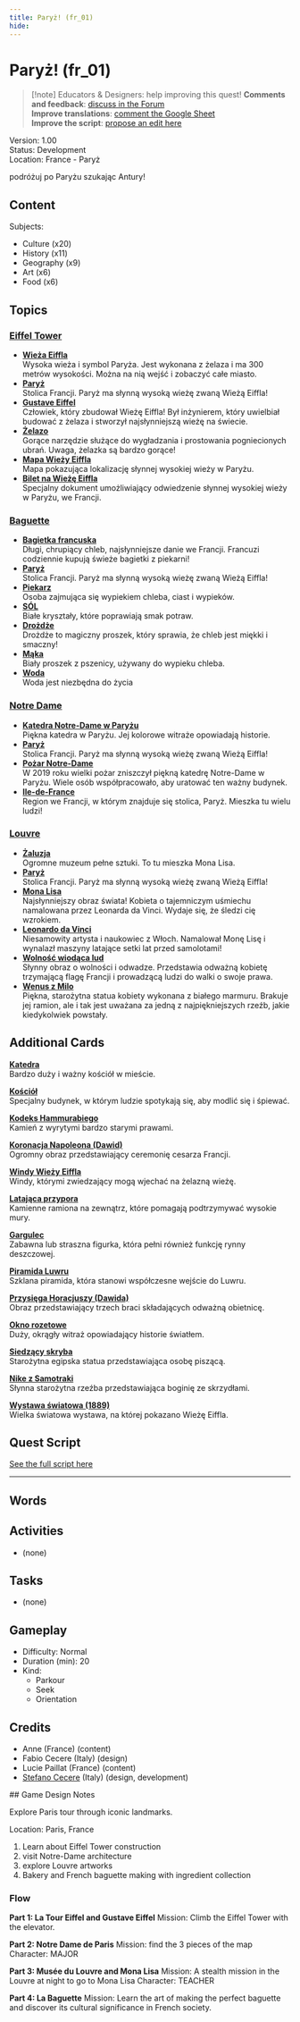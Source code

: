 ```yaml
---
title: Paryż! (fr_01)
hide:
---
```


# Paryż! (fr_01)
> [!note] Educators & Designers: help improving this quest!
> **Comments and feedback**: [discuss in the Forum](https://antura.discourse.group/t/fr-01-paris/23/1)  
> **Improve translations**: [comment the Google Sheet](https://docs.google.com/spreadsheets/d/1FPFOy8CHor5ArSg57xMuPAG7WM27-ecDOiU-OmtHgjw/edit?gid=755037318#gid=755037318)  
> **Improve the script**: [propose an edit here](https://github.com/vgwb/Antura/blob/main/Assets/_discover/_quests/FR_01%20Paris/FR_01%20Paris%20-%20Yarn%20Script.yarn)  

Version: 1.00  
Status: Development  
Location: France - Paryż

podróżuj po Paryżu szukając Antury!

## Content
Subjects: 

  - Culture (x20)
  - History (x11)
  - Geography (x9)
  - Art (x6)
  - Food (x6)

## Topics
### [Eiffel Tower](../../topics/index.md#eiffel-tower)

  - **[Wieża Eiffla](../../cards/index.md#eiffel_tower)**  
    Wysoka wieża i symbol Paryża. Jest wykonana z żelaza i ma 300 metrów wysokości. Można na nią wejść i zobaczyć całe miasto.  
  - **[Paryż](../../cards/index.md#capital_paris)**  
    Stolica Francji. Paryż ma słynną wysoką wieżę zwaną Wieżą Eiffla!  
  - **[Gustave Eiffel](../../cards/index.md#gustave_eiffel)**  
    Człowiek, który zbudował Wieżę Eiffla! Był inżynierem, który uwielbiał budować z żelaza i stworzył najsłynniejszą wieżę na świecie.  
  - **[Żelazo](../../cards/index.md#iron_material)**  
    Gorące narzędzie służące do wygładzania i prostowania pogniecionych ubrań. Uwaga, żelazka są bardzo gorące!  
  - **[Mapa Wieży Eiffla](../../cards/index.md#eiffel_tower_map)**  
    Mapa pokazująca lokalizację słynnej wysokiej wieży w Paryżu.  
  - **[Bilet na Wieżę Eiffla](../../cards/index.md#eiffel_tower_ticket)**  
    Specjalny dokument umożliwiający odwiedzenie słynnej wysokiej wieży w Paryżu, we Francji.  
### [Baguette](../../topics/index.md#baguette)

  - **[Bagietka francuska](../../cards/index.md#food_baguette)**  
    Długi, chrupiący chleb, najsłynniejsze danie we Francji. Francuzi codziennie kupują świeże bagietki z piekarni!  
  - **[Paryż](../../cards/index.md#capital_paris)**  
    Stolica Francji. Paryż ma słynną wysoką wieżę zwaną Wieżą Eiffla!  
  - **[Piekarz](../../cards/index.md#person_baker)**  
    Osoba zajmująca się wypiekiem chleba, ciast i wypieków.  
  - **[SÓL](../../cards/index.md#food_salt)**  
    Białe kryształy, które poprawiają smak potraw.  
  - **[Drożdże](../../cards/index.md#food_yeast)**  
    Drożdże to magiczny proszek, który sprawia, że ​​chleb jest miękki i smaczny!  
  - **[Mąka](../../cards/index.md#food_flour)**  
    Biały proszek z pszenicy, używany do wypieku chleba.  
  - **[Woda](../../cards/index.md#food_water)**  
    Woda jest niezbędna do życia  
### [Notre Dame](../../topics/index.md#notredame)

  - **[Katedra Notre-Dame w Paryżu](../../cards/index.md#notre_dame_de_paris)**  
    Piękna katedra w Paryżu. Jej kolorowe witraże opowiadają historie.  
  - **[Paryż](../../cards/index.md#capital_paris)**  
    Stolica Francji. Paryż ma słynną wysoką wieżę zwaną Wieżą Eiffla!  
  - **[Pożar Notre-Dame](../../cards/index.md#notre_dame_de_paris_fire)**  
    W 2019 roku wielki pożar zniszczył piękną katedrę Notre-Dame w Paryżu. Wiele osób współpracowało, aby uratować ten ważny budynek.  
  - **[Ile-de-France](../../cards/index.md#ile_de_france)**  
    Region we Francji, w którym znajduje się stolica, Paryż. Mieszka tu wielu ludzi!  
### [Louvre](../../topics/index.md#louvre)

  - **[Żaluzja](../../cards/index.md#louvre)**  
    Ogromne muzeum pełne sztuki. To tu mieszka Mona Lisa.  
  - **[Paryż](../../cards/index.md#capital_paris)**  
    Stolica Francji. Paryż ma słynną wysoką wieżę zwaną Wieżą Eiffla!  
  - **[Mona Lisa](../../cards/index.md#art_monalisa)**  
    Najsłynniejszy obraz świata! Kobieta o tajemniczym uśmiechu namalowana przez Leonarda da Vinci. Wydaje się, że śledzi cię wzrokiem.  
  - **[Leonardo da Vinci](../../cards/index.md#person_leonardodavinci)**  
    Niesamowity artysta i naukowiec z Włoch. Namalował Monę Lisę i wynalazł maszyny latające setki lat przed samolotami!  
  - **[Wolność wiodąca lud](../../cards/index.md#art_liberty_leading_the_people)**  
    Słynny obraz o wolności i odwadze. Przedstawia odważną kobietę trzymającą flagę Francji i prowadzącą ludzi do walki o swoje prawa.  
  - **[Wenus z Milo](../../cards/index.md#art_venus_milo)**  
    Piękna, starożytna statua kobiety wykonana z białego marmuru. Brakuje jej ramion, ale i tak jest uważana za jedną z najpiękniejszych rzeźb, jakie kiedykolwiek powstały.  

## Additional Cards
**[Katedra](../../cards/index.md#cathedral)**  
Bardzo duży i ważny kościół w mieście.  

**[Kościół](../../cards/index.md#church)**  
Specjalny budynek, w którym ludzie spotykają się, aby modlić się i śpiewać.  

**[Kodeks Hammurabiego](../../cards/index.md#code_of_hammurabi)**  
Kamień z wyrytymi bardzo starymi prawami.  

**[Koronacja Napoleona (Dawid)](../../cards/index.md#coronation_of_napoleon_david)**  
Ogromny obraz przedstawiający ceremonię cesarza Francji.  

**[Windy Wieży Eiffla](../../cards/index.md#eiffel_tower_elevators)**  
Windy, którymi zwiedzający mogą wjechać na żelazną wieżę.  

**[Latająca przypora](../../cards/index.md#flying_buttress)**  
Kamienne ramiona na zewnątrz, które pomagają podtrzymywać wysokie mury.  

**[Gargulec](../../cards/index.md#gargoyle)**  
Zabawna lub straszna figurka, która pełni również funkcję rynny deszczowej.  

**[Piramida Luwru](../../cards/index.md#louvre_pyramid)**  
Szklana piramida, która stanowi współczesne wejście do Luwru.  

**[Przysięga Horacjuszy (Dawida)](../../cards/index.md#oath_of_the_horatii_david)**  
Obraz przedstawiający trzech braci składających odważną obietnicę.  

**[Okno rozetowe](../../cards/index.md#rose_window)**  
Duży, okrągły witraż opowiadający historie światłem.  

**[Siedzący skryba](../../cards/index.md#the_seated_scribe)**  
Starożytna egipska statua przedstawiająca osobę piszącą.  

**[Nike z Samotraki](../../cards/index.md#winged_victory_of_samothrace)**  
Słynna starożytna rzeźba przedstawiająca boginię ze skrzydłami.  

**[Wystawa światowa (1889)](../../cards/index.md#worlds_fair_1889)**  
Wielka światowa wystawa, na której pokazano Wieżę Eiffla.  

## Quest Script

[See the full script here](./fr_01-script.md)

---

## Words
## Activities
- (none)

## Tasks
- (none)
## Gameplay
- Difficulty: Normal
- Duration (min): 20
- Kind:
  - Parkour
  - Seek
  - Orientation
## Credits
- Anne (France) (content)
- Fabio Cecere (Italy) (design)
- Lucie Paillat (France) (content)
- [Stefano Cecere](https://stefanocecere.com) (Italy) (design, development)

## Game Design Notes

Explore Paris tour through iconic landmarks. 

Location:
Paris, France

1. Learn about Eiffel Tower construction
2. visit Notre-Dame architecture
3. explore Louvre artworks
4. Bakery and French baguette making with ingredient collection

### Flow

**Part 1: La Tour Eiffel and Gustave Eiffel**
Mission: Climb the Eiffel Tower with the elevator.

**Part 2: Notre Dame de Paris**
Mission: find the 3 pieces of the map
Character: MAJOR

**Part 3: Musée du Louvre and Mona Lisa**
Mission: A stealth mission in the Louvre at night to go to Mona Lisa
Character: TEACHER

**Part 4: La Baguette**
Mission: Learn the art of making the perfect baguette and discover its cultural significance in French society.

